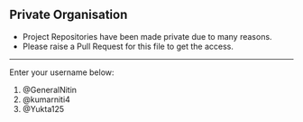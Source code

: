 ## Private Organisation
- Project Repositories have been made private due to many reasons.
- Please raise a Pull Request for this file to get the access.

---
Enter your username below:
1. @GeneralNitin
2. @kumarniti4
3. @Yukta125
